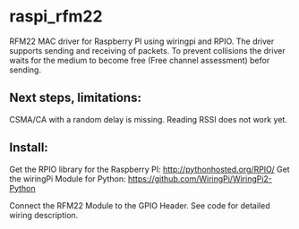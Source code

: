 raspi_rfm22
===========

RFM22 MAC driver for Raspberry PI using wiringpi and RPIO. 
The driver supports sending and receiving of packets. 
To prevent collisions the driver waits for the medium to become
free (Free channel assessment) befor sending. 


Next steps, limitations:
------------------------
CSMA/CA with a random delay is missing. 
Reading RSSI does not work yet. 


Install:
--------
Get the RPIO library for the Raspberry PI:  http://pythonhosted.org/RPIO/
Get the wiringPi Module for Python: https://github.com/WiringPi/WiringPi2-Python

Connect the RFM22 Module to the GPIO Header. See code for detailed wiring 
description. 

